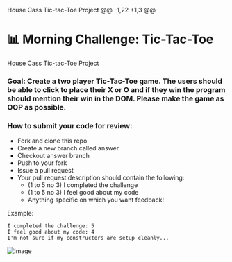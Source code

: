 House Cass Tic-tac-Toe Project
@@ -1,22 +1,3 @@
# 📊 Morning Challenge: Tic-Tac-Toe
House Cass Tic-tac-Toe Project

### Goal: Create a two player Tic-Tac-Toe game. The users should be able to click to place their X or O and if they win the program should mention their win in the DOM. Please make the game as OOP as possible.

### How to submit your code for review:

- Fork and clone this repo
- Create a new branch called answer
- Checkout answer branch
- Push to your fork
- Issue a pull request
- Your pull request description should contain the following:
  - (1 to 5 no 3) I completed the challenge
  - (1 to 5 no 3) I feel good about my code
  - Anything specific on which you want feedback!

Example:
```
I completed the challenge: 5
I feel good about my code: 4
I'm not sure if my constructors are setup cleanly...
```
![image](https://user-images.githubusercontent.com/102604674/166212992-5a1112d3-c427-4a51-b849-589180de2a1d.png)
